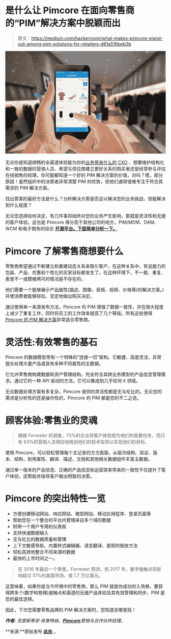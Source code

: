 # 是什么让 Pimcore 在面向零售商的“PIM”解决方案中脱颖而出

> 原文：<https://medium.com/hackernoon/what-makes-pimcore-stand-out-among-pim-solutions-for-retailers-d81a516beb3b>

![](img/7b6776f2adc8b605a66f55a283386562.png)

无论你是知道顺畅的全渠道体验能为你的[业务带来什么的](https://hackernoon.com/tagged/business) [CXO](https://hackernoon.com/tagged/cxo) 、想要维护结构化和一致的数据的营销人员、希望与供应商建立更好关系的购买者还是经常参与评估在线销售的经理，你可能都知道一个好的 PIM 解决方案的价值，对吗？嗯，部分原因！虽然组织中的决策者非常清楚 PIM 的优势，但他们通常很难专注于符合其需求的 PIM 解决方案。

找出答案的最好方法是什么？分析解决方案是否足以解决您的业务挑战，但能解决到什么程度？

无论您选择如何决定，有几件事将始终对您的业务产生影响，那就是灵活性和无缝的客户体验。这也是 Pimcore 得分高于其他公司的地方，PIM/MDM、DAM、WCM 和电子商务的综合 [**开源平台。下面简单分析一下。**](https://pimcore.com/en)

# Pimcore 了解零售商想要什么

零售商希望通过不断建立和重建动态关系来吸引客户，在这种关系中，有说服力的包装、产品、优惠和个性化的买家目标都发生了。在这种环境下，不一致、重复、表里不一或模棱两可的情况是不存在的。

他们需要一个能够展示产品属性(描述、图像、音频、视频、价格等)的解决方案。)并使消费者能够轻松、坚定地做出购买决定。

通过使用单一来源发布方法，Pimcore 的 PIM 增强了数据一致性，并在很大程度上减少了重复工作，同时将员工的工作效率提高了几个等级。所有这些使得 [Pimcore 的 PIM 解决方案](https://pimcore.com/en/products/data-manager/product-information-management/introduction)非常适合零售商。

# 灵活性:有效零售的基石

Pimcore 的数据模型带有一个特殊的“连接一切”架构。它敏捷、高度灵活，非常擅长处理大量产品或具有多种不同属性的主数据。

它允许零售商构建数据和资产管理结构，完全符合其跨业务模型的产品信息管理需求。通过它的一种 API 驱动的方法，它可以集成到几乎任何 it 领域。

无论数据处理方案有多复杂，Pimcore 提供的灵活性都是无与伦比的。无论您的需求是分析性的还是操作性的，Pimcore 的 PIM 都是您的不二之选。

# 顾客体验:零售业的灵魂

> 根据 Forrester 的调查，72%的企业将客户体验视为他们的首要任务，而只有 63%的营销人员相应地规划他们的技术投资以实现他们的目标。

使用 Pimcore，可以轻松管理每个主记录的方方面面，从层次结构、验证、版本、结构，到用属性、翻译、描述、文档和其他相关数据组件丰富主数据。

通过单一版本的产品信息、正确的产品信息和运营效率带来的一致性不仅提升了客户体验，还帮助并指导客户做出明智的决策。

# Pimcore 的突出特性一览

*   方便创建移动网站、响应网站、微型网站、移动应用程序、登录页面等
*   帮助您在一个整合的平台内管理来自多个域的数据
*   附带一个用户专用的仪表板
*   支持快速数据输入
*   无与伦比的数据质量和管理
*   上下文敏感导航、内置样式编辑器、语言翻译、直观的拖放方法
*   轻松高效地整合不同来源的数据
*   最快的上市时间之一。

> 在 2016 年最后一个季度，Forrester 预测，到 2017 年，数字接触点将影响超过 51%的美国市场，或 1.7 万亿美元。

这意味着，如果你是当今环境中的零售商，那么 PIM 就是你成功的入场券。要获得跨多个(数字和物理)接触点和渠道的无缝产品体验及其有效管理和同步，PIM 是您的最佳选择。

因此，下次您需要零售品牌的 PIM 解决方案时，您知道去哪里找！

***作者:*** *克里斯蒂安·肯普特纳，*[***Pimcore***](https://pimcore.com)*营销与合作伙伴经理。*

**来源:**原帖发布 [**此处**](https://pimcore.com/en/resources/blog/what-makes-pimcore-stand-out-among-pim-solutions-for-retailers_a995) 。